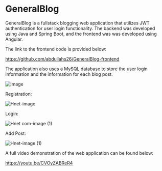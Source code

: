 # GeneralBlog
GeneralBlog is a fullstack blogging web application that utilizes JWT authentication for user login functionality. The backend was developed using Java and Spring Boot,
and the frontend was was developed using Angular. 

The link to the frontend code is provided below:

https://github.com/abdullahs26/GeneralBlog-frontend

The application also uses a MySQL database to store the user login information and the information for each blog post.

![image](https://user-images.githubusercontent.com/74064210/104149900-021c0780-53a6-11eb-830d-5cd57c8c1c33.png)

Registration:

![Hnet-image](https://user-images.githubusercontent.com/74064210/104150811-20373700-53a9-11eb-9f41-ae1934d51dc0.gif)

Login:

![Hnet com-image (1)](https://user-images.githubusercontent.com/74064210/104150921-802ddd80-53a9-11eb-9354-b3143a0c6a14.gif)


Add Post:

![Hnet-image (1)](https://user-images.githubusercontent.com/74064210/104151013-d733b280-53a9-11eb-83a9-84f1bd33c938.gif)

A full video demonstration of the web application can be found below:

https://youtu.be/CVOyZABReR4
